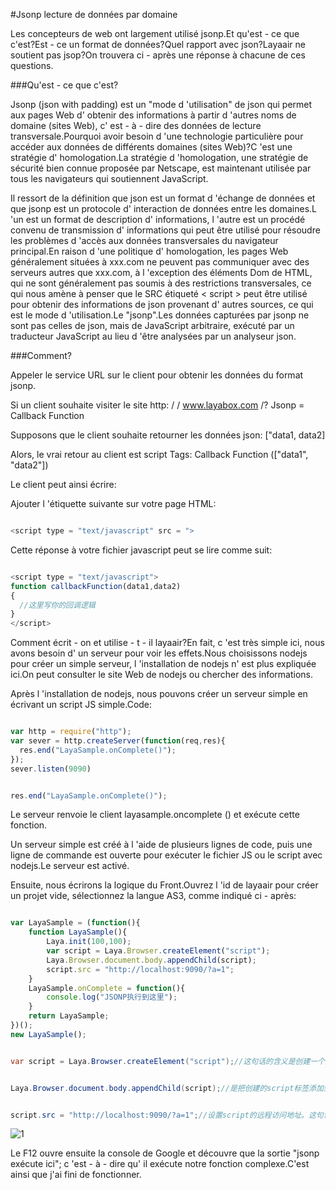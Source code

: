 #Jsonp lecture de données par domaine

Les concepteurs de web ont largement utilisé jsonp.Et qu'est - ce que c'est?Est - ce un format de données?Quel rapport avec json?Layaair ne soutient pas jsop?On trouvera ci - après une réponse à chacune de ces questions.



###Qu'est - ce que c'est?

Jsonp (json with padding) est un "mode d 'utilisation" de json qui permet aux pages Web d' obtenir des informations à partir d 'autres noms de domaine (sites Web), c' est - à - dire des données de lecture transversale.Pourquoi avoir besoin d 'une technologie particulière pour accéder aux données de différents domaines (sites Web)?C 'est une stratégie d' homologation.La stratégie d 'homologation, une stratégie de sécurité bien connue proposée par Netscape, est maintenant utilisée par tous les navigateurs qui soutiennent JavaScript.

Il ressort de la définition que json est un format d 'échange de données et que jsonp est un protocole d' interaction de données entre les domaines.L 'un est un format de description d' informations, l 'autre est un procédé convenu de transmission d' informations qui peut être utilisé pour résoudre les problèmes d 'accès aux données transversales du navigateur principal.En raison d 'une politique d' homologation, les pages Web généralement situées à xxx.com ne peuvent pas communiquer avec des serveurs autres que xxx.com, à l 'exception des éléments Dom de HTML, qui ne sont généralement pas soumis à des restrictions transversales, ce qui nous amène à penser que le SRC étiqueté < script > peut être utilisé pour obtenir des informations de json provenant d' autres sources, ce qui est le mode d 'utilisation.Le "jsonp".Les données capturées par jsonp ne sont pas celles de json, mais de JavaScript arbitraire, exécuté par un traducteur JavaScript au lieu d 'être analysées par un analyseur json.



###Comment?

Appeler le service URL sur le client pour obtenir les données du format jsonp.

Si un client souhaite visiter le site http: / / www.layabox.com /? Jsonp = Callback Function

Supposons que le client souhaite retourner les données json: ["data1, data2]

Alors, le vrai retour au client est script Tags: Callback Function (["data1", "data2"])

Le client peut ainsi écrire:

Ajouter l 'étiquette suivante sur votre page HTML:


```javascript

<script type = "text/javascript" src = ">
```


Cette réponse à votre fichier javascript peut se lire comme suit:


```javascript

<script type = "text/javascript">
function callbackFunction(data1,data2)
{
  //这里写你的回调逻辑
}
</script>
```


Comment écrit - on et utilise - t - il layaair?En fait, c 'est très simple ici, nous avons besoin d' un serveur pour voir les effets.Nous choisissons nodejs pour créer un simple serveur, l 'installation de nodejs n' est plus expliquée ici.On peut consulter le site Web de nodejs ou chercher des informations.

Après l 'installation de nodejs, nous pouvons créer un serveur simple en écrivant un script JS simple.Code:


```javascript

var http = require("http");
var sever = http.createServer(function(req,res){
  res.end("LayaSample.onComplete()");
});
sever.listen(9090)
```



```javascript

res.end("LayaSample.onComplete()");
```


Le serveur renvoie le client layasample.oncomplete () et exécute cette fonction.

Un serveur simple est créé à l 'aide de plusieurs lignes de code, puis une ligne de commande est ouverte pour exécuter le fichier JS ou le script avec nodejs.Le serveur est activé.



Ensuite, nous écrirons la logique du Front.Ouvrez l 'id de layaair pour créer un projet vide, sélectionnez la langue AS3, comme indiqué ci - après:


```javascript

var LayaSample = (function(){
    function LayaSample(){
        Laya.init(100,100);
        var script = Laya.Browser.createElement("script");
        Laya.Browser.document.body.appendChild(script);
        script.src = "http://localhost:9090/?a=1";
    }
    LayaSample.onComplete = function(){
        console.log("JSONP执行到这里");
    }
    return LayaSample;
})();
new LayaSample();
```



```java

var script = Laya.Browser.createElement("script");//这句话的含义是创建一个脚本的标签，原生的所有dom元素都可以通过这个方法创建。
```



```java

Laya.Browser.document.body.appendChild(script);//是把创建的script标签添加到body上。
```



```java

script.src = "http://localhost:9090/?a=1";//设置script的远程访问地址。这句话就可以请求到我们刚才创建的那个服务器。用谷歌打开LayaAirIDE生成的二维码地址。
```


![1](img/1.png)<br/>


Le F12 ouvre ensuite la console de Google et découvre que la sortie "jsonp exécute ici"; c 'est - à - dire qu' il exécute notre fonction complexe.C'est ainsi que j'ai fini de fonctionner.